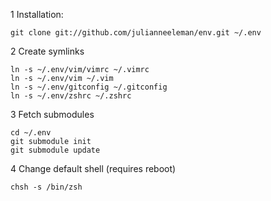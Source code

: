 1 Installation:

    git clone git://github.com/julianneeleman/env.git ~/.env

2 Create symlinks

    ln -s ~/.env/vim/vimrc ~/.vimrc
    ln -s ~/.env/vim ~/.vim
    ln -s ~/.env/gitconfig ~/.gitconfig
    ln -s ~/.env/zshrc ~/.zshrc

3 Fetch submodules

    cd ~/.env
    git submodule init
    git submodule update

4 Change default shell (requires reboot)

    chsh -s /bin/zsh
